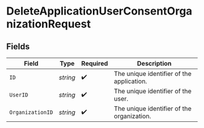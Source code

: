 # DeleteApplicationUserConsentOrganizationRequest


## Fields

| Field                                      | Type                                       | Required                                   | Description                                |
| ------------------------------------------ | ------------------------------------------ | ------------------------------------------ | ------------------------------------------ |
| `ID`                                       | *string*                                   | :heavy_check_mark:                         | The unique identifier of the application.  |
| `UserID`                                   | *string*                                   | :heavy_check_mark:                         | The unique identifier of the user.         |
| `OrganizationID`                           | *string*                                   | :heavy_check_mark:                         | The unique identifier of the organization. |